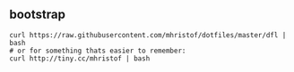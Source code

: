 bootstrap
---------

```
curl https://raw.githubusercontent.com/mhristof/dotfiles/master/dfl | bash
# or for something thats easier to remember:
curl http://tiny.cc/mhristof | bash
```
